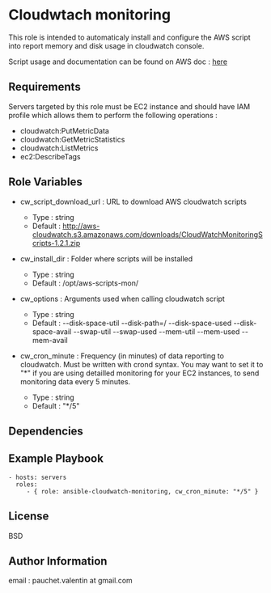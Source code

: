 Cloudwtach monitoring
=========

This role is intended to automaticaly install and configure the AWS script into report memory and disk usage in cloudwatch console.
 
Script usage and documentation can be found on AWS doc : [here](http://docs.aws.amazon.com/AmazonCloudWatch/latest/DeveloperGuide/mon-scripts.html)

Requirements
------------

Servers targeted by this role must be EC2 instance and should have IAM profile which allows them to perform the following operations :
   * cloudwatch:PutMetricData
   * cloudwatch:GetMetricStatistics
   * cloudwatch:ListMetrics
   * ec2:DescribeTags

Role Variables
--------------

- cw_script_download_url : URL to download AWS cloudwatch scripts
	* Type : string
	* Default : http://aws-cloudwatch.s3.amazonaws.com/downloads/CloudWatchMonitoringScripts-1.2.1.zip

- cw_install_dir : Folder where scripts will be installed
	* Type : string
	* Default : /opt/aws-scripts-mon/

- cw_options : Arguments used when calling cloudwatch script
	* Type : string
	* Default : --disk-space-util  --disk-path=/ --disk-space-used --disk-space-avail --swap-util --swap-used --mem-util --mem-used --mem-avail

- cw_cron_minute : Frequency (in minutes) of data reporting to cloudwatch. Must be written with crond syntax. You may want to set it to "*" if you are using detailled monitoring for your EC2 instances, to send monitoring data every 5 minutes.
	* Type : string
	* Default : "*/5"

Dependencies
------------


Example Playbook
----------------

    - hosts: servers
      roles:
         - { role: ansible-cloudwatch-monitoring, cw_cron_minute: "*/5" }

License
-------

BSD

Author Information
------------------

email : pauchet.valentin at gmail.com

